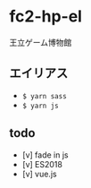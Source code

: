# fc2-hp-el
王立ゲーム博物館

## エイリアス

- `$ yarn sass`
- `$ yarn js`

## todo
- [v] fade in js
- [v] ES2018
- [v] vue.js
